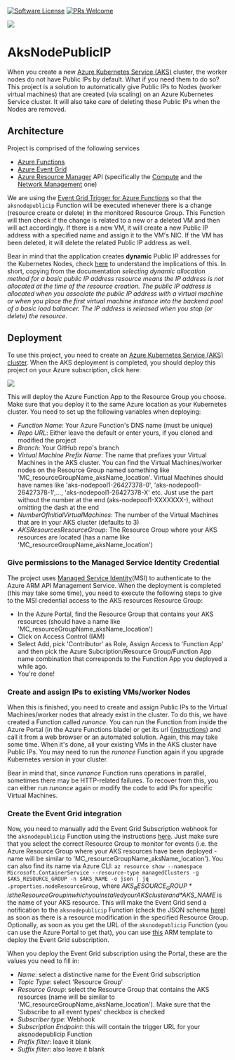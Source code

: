 [![Software License](https://img.shields.io/badge/license-MIT-brightgreen.svg?style=flat-square)](LICENSE)
[![PRs Welcome](https://img.shields.io/badge/PRs-welcome-brightgreen.svg?style=flat-square)](http://makeapullrequest.com)

![](https://img.shields.io/badge/status-beta-orange.svg)

# AksNodePublicIP

When you create a new [Azure Kubernetes Service (AKS)](https://docs.microsoft.com/en-us/azure/aks/kubernetes-walkthrough) cluster, the worker nodes do not have Public IPs by default. What if you need them to do so?
This project is a  solution to automatically give Public IPs to Nodes (worker virtual machines) that are created (via scaling) on an Azure Kubernetes Service cluster. It will also take care of deleting these Public IPs when the Nodes are removed.

## Architecture

Project is comprised of the following services

- [Azure Functions](https://azure.microsoft.com/en-us/services/functions/)
- [Azure Event Grid](https://azure.microsoft.com/en-us/services/event-grid/)
- [Azure Resource Manager](https://docs.microsoft.com/en-us/azure/azure-resource-manager/resource-group-overview) API (specifically the [Compute](https://docs.microsoft.com/en-us/rest/api/compute/) and the [Network Management](https://www.npmjs.com/package/azure-arm-network) one)

We are using the [Event Grid Trigger for Azure Functions](https://docs.microsoft.com/en-us/azure/azure-functions/functions-bindings-event-grid) so that the `aksnodepublicip` Function will be executed whenever there is a change (resource create or delete) in the monitored Resource Group. This Function will then check if the change is related to a new or a deleted VM and then will act accordingly. If there is a new VM, it will create a new Public IP address with a specified name and assign it to the VM's NIC. If the VM has been deleted, it will delete the related Public IP address as well.

Bear in mind that the application creates **dynamic** Public IP addresses for the Kubernetes Nodes, check [here](https://docs.microsoft.com/en-us/azure/virtual-network/virtual-network-ip-addresses-overview-arm#public-ip-addresses) to understand the implications of this. In short, copying from the documentation *selecting dynamic allocation method for a basic public IP address resource means the IP address is not allocated at the time of the resource creation. The public IP address is allocated when you associate the public IP address with a virtual machine or when you place the first virtual machine instance into the backend pool of a basic load balancer. The IP address is released when you stop (or delete) the resource*.

## Deployment

To use this project, you need to create an [Azure Kubernetes Service (AKS) cluster](https://azure.microsoft.com/en-us/services/kubernetes-service/). When the AKS deployment is completed, you should deploy this project on your Azure subscription, click here:

<a href="https://portal.azure.com/#create/Microsoft.Template/uri/https%3A%2F%2Fraw.githubusercontent.com%2Fheathdj%2FAksNodePublicIP%2Fmaster%2Fdeploy.json" target="_blank"><img src="http://azuredeploy.net/deploybutton.png"/></a>

This will deploy the Azure Function App to the Resource Group you choose. Make sure that you deploy it to the same Azure location as your Kubernetes cluster. You need to set up the following variables when deploying:

- *Function Name*: Your Azure Function's DNS name (must be unique)
- *Repo URL*: Either leave the default or enter yours, if you cloned and modified the project
- *Branch*: Your GitHub repo's branch
- *Virtual Machine Prefix Name*: The name that prefixes your Virtual Machines in the AKS cluster. You can find the Virtual Machines/worker nodes on the Resource Group named something like 'MC_resourceGroupName_aksName_location'. Virtual Machines should have names like 'aks-nodepool1-26427378-0', 'aks-nodepool1-26427378-1',..., 'aks-nodepool1-26427378-X' etc. Just use the part without the number at the end (aks-nodepool1-XXXXXXX-), without omitting the dash at the end
- *NumberOfInitialVirtualMachines*: The number of the Virtual Machines that are in your AKS cluster (defaults to 3)
- *AKSResourcesResourceGroup*: The Resource Group where your AKS resources are located (has a name like 'MC_resourceGroupName_aksName_location')

### Give permissions to the Managed Service Identity Credential

The project uses [Managed Service Identity](https://docs.microsoft.com/en-us/azure/app-service/app-service-managed-service-identity)(MSI) to authenticate to the Azure ARM API Management Service. When the deployment is completed (this may take some time), you need to execute the following steps to give to the MSI credential access to the AKS resources Resource Group:

- In the Azure Portal, find the Resource Group that contains your AKS resources (should have a name like 'MC_resourceGroupName_aksName_location')
- Click on Access Control (IAM)
- Select Add, pick 'Contributor' as Role, Assign Access to 'Function App' and then pick the Azure Subcription/Resource Group/Function App name combination that corresponds to the Function App you deployed a while ago.
- You're done!

### Create and assign IPs to existing VMs/worker Nodes

When this is finished, you need to create and assign Public IPs to the Virtual Machines/worker nodes that already exist in the cluster. To do this, we have created a Function called *runonce*. You can run the Function from inside the Azure Portal (in the Azure Functions blade) or get its url ([instructions](https://docs.microsoft.com/en-us/azure/azure-functions/functions-create-first-azure-function#test-the-function)) and call it from a web browser or an automated solution. Again, this may take some time. When it's done, all your existing VMs in the AKS cluster have Public IPs. You may need to run the *runonce* Function again if you upgrade Kubernetes version in your cluster.

Bear in mind that, since *runonce* Function runs operations in parallel, sometimes there may be HTTP-related failures. To recover from this, you can either run *runonce* again or modify the code to add IPs for specific Virtual Machines.

### Create the Event Grid integration

Now, you need to manually add the Event Grid Subscription webhook for the `aksnodepublicip` Function using the instructions [here](https://docs.microsoft.com/en-us/azure/azure-functions/functions-bindings-event-grid#create-a-subscription). Just make sure that you select the correct Resource Group to monitor for events (i.e. the Azure Resource Group where your AKS resources have been deployed - name will be similar to 'MC_resourceGroupName_aksName_location'). You can also find its name via Azure CLI: `az resource show --namespace Microsoft.ContainerService --resource-type managedClusters -g $AKS_RESOURCE_GROUP -n $AKS_NAME -o json | jq .properties.nodeResourceGroup`, where *$AKS_RESOURCE_GROUP* is the Resource Group in which you installed your AKS cluster and *$AKS_NAME* is the name of your AKS resource. This will make the Event Grid send a notification to the `aksnodepublicip` Function (check the JSON schema [here](https://docs.microsoft.com/en-us/azure/event-grid/event-schema-resource-groups)) as soon as there is a resource modification in the specified Resource Group. Optionally, as soon as you get the URL of the `aksnodepublicip` Function (you can use the Azure Portal to get that), you can use [this](deploy.eventgridsubscription.json) ARM template to deploy the Event Grid subscription.

When you deploy the Event Grid subscription using the Portal, these are the values you need to fill in:

- *Name*: select a distinctive name for the Event Grid subscription
- *Topic Type*: select 'Resource Group'
- *Resource Group*: select the Resource Group that contains the AKS resources (name will be similar to 'MC_resourceGroupName_aksName_location'). Make sure that the 'Subscribe to all event types' checkbox is checked
- *Subscriber type*: Webhook
- *Subscription Endpoint*: this will contain the trigger URL for your aksnodepublicip Function
- *Prefix filter*: leave it blank
- *Suffix filter*: also leave it blank
